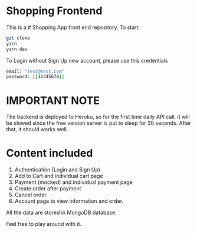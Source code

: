 # Shopping Frontend 

This is a # Shopping App front end repository. To start:

```bash
git clone
yarn
yarn dev
```

To Login without Sign Up new account, please use this credentials

```bash
email: "test@test.com"
password: ||12345678||
```

# IMPORTANT NOTE
The backend is deployed to Heroku, so for the first time daily API call, it will be slowed since the free version server is put to sleep for 30 seconds. After that, it should works well.

# Content included
1. Authentication (Login and Sign Up)
2. Add to Cart and individual cart page
3. Payment (mocked) and individual payment page
4. Create order after payment
5. Cancel order.
6. Account page to view information and order.

All the data are stored in MongoDB database. 

Feel free to play around with it.
